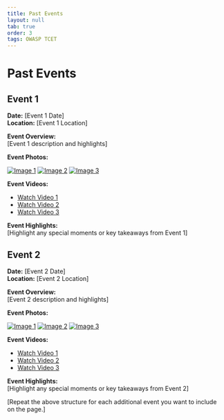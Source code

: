 ```yaml
---
title: Past Events
layout: null
tab: true
order: 3
tags: OWASP TCET
---
```


# Past Events

## Event 1

**Date:** [Event 1 Date]  
**Location:** [Event 1 Location]

**Event Overview:**  
[Event 1 description and highlights]

**Event Photos:**

[![Image 1](event1_image1.jpg)](event1_image1_link)
[![Image 2](event1_image2.jpg)](event1_image2_link)
[![Image 3](event1_image3.jpg)](event1_image3_link)

**Event Videos:**

- [Watch Video 1](event1_social_media_link_1)
- [Watch Video 2](event1_social_media_link_2)
- [Watch Video 3](event1_social_media_link_3)

**Event Highlights:**  
[Highlight any special moments or key takeaways from Event 1]

## Event 2

**Date:** [Event 2 Date]  
**Location:** [Event 2 Location]

**Event Overview:**  
[Event 2 description and highlights]

**Event Photos:**

[![Image 1](event2_image1.jpg)](event2_image1_link)
[![Image 2](event2_image2.jpg)](event2_image2_link)
[![Image 3](event2_image3.jpg)](event2_image3_link)

**Event Videos:**

- [Watch Video 1](event2_social_media_link_1)
- [Watch Video 2](event2_social_media_link_2)
- [Watch Video 3](event2_social_media_link_3)

**Event Highlights:**  
[Highlight any special moments or key takeaways from Event 2]

[Repeat the above structure for each additional event you want to include on the page.]

